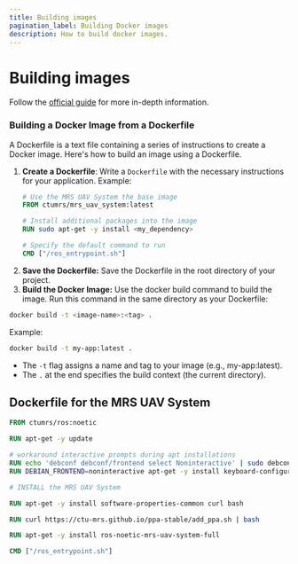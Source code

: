 ```yaml
---
title: Building images
pagination_label: Building Docker images
description: How to build docker images.
---
```


# Building images

Follow the [official guide](https://docs.docker.com/build/) for more in-depth information.

### Building a Docker Image from a Dockerfile

A Dockerfile is a text file containing a series of instructions to create a Docker image.
Here's how to build an image using a Dockerfile.

1. **Create a Dockerfile**:
   Write a `Dockerfile` with the necessary instructions for your application. Example:
   ```dockerfile
   # Use the MRS UAV System the base image
   FROM ctumrs/mrs_uav_system:latest

   # Install additional packages into the image
   RUN sudo apt-get -y install <my_dependency>

   # Specify the default command to run
   CMD ["/ros_entrypoint.sh"]
   ```
2. **Save the Dockerfile:** Save the Dockerfile in the root directory of your project.
3. **Build the Docker Image:** Use the docker build command to build the image. Run this command in the same directory as your Dockerfile:
```bash
docker build -t <image-name>:<tag> .
```
Example:
```bash
docker build -t my-app:latest .
```

* The `-t` flag assigns a name and tag to your image (e.g., my-app:latest).
* The `.` at the end specifies the build context (the current directory).

## Dockerfile for the MRS UAV System

```dockerfile
FROM ctumrs/ros:noetic

RUN apt-get -y update

# workaround interactive prompts during apt installations
RUN echo 'debconf debconf/frontend select Noninteractive' | sudo debconf-set-selections
RUN DEBIAN_FRONTEND=noninteractive apt-get -y install keyboard-configuration

# INSTALL the MRS UAV System

RUN apt-get -y install software-properties-common curl bash

RUN curl https://ctu-mrs.github.io/ppa-stable/add_ppa.sh | bash

RUN apt-get -y install ros-noetic-mrs-uav-system-full

CMD ["/ros_entrypoint.sh"]
```

